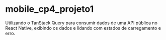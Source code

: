 # mobile_cp4_projeto1
Utilizando o TanStack Query para consumir dados de uma API pública no React Native, exibindo os dados e lidando com estados de carregamento e erro.
